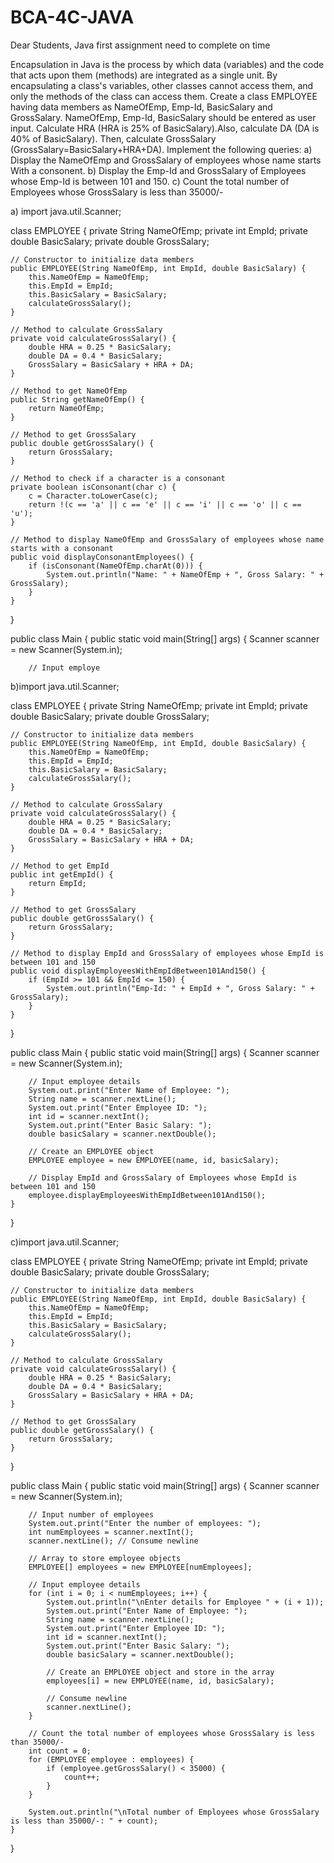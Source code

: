 # BCA-4C-JAVA
Dear Students, Java first assignment need to complete on time

Encapsulation in Java is the process by which data (variables) and the code that acts upon them (methods) are integrated as a single unit. By encapsulating a class's variables, other classes cannot access them, and only the methods of the class can access them. 
Create a class EMPLOYEE having data members as NameOfEmp, Emp-Id, BasicSalary and GrossSalary. NameOfEmp, Emp-Id, BasicSalary should be entered as user input. Calculate HRA (HRA is 25% of BasicSalary).Also, calculate DA (DA is 40% of BasicSalary). Then, calculate GrossSalary (GrossSalary=BasicSalary+HRA+DA). 
Implement the following queries: 
a) Display the NameOfEmp and GrossSalary of employees whose name starts With a consonent.
b) Display the Emp-Id and GrossSalary of Employees whose Emp-Id is between 101 and 150.
c) Count the total number of Employees whose GrossSalary is less than 35000/-


a) import java.util.Scanner;

class EMPLOYEE {
    private String NameOfEmp;
    private int EmpId;
    private double BasicSalary;
    private double GrossSalary;

    // Constructor to initialize data members
    public EMPLOYEE(String NameOfEmp, int EmpId, double BasicSalary) {
        this.NameOfEmp = NameOfEmp;
        this.EmpId = EmpId;
        this.BasicSalary = BasicSalary;
        calculateGrossSalary();
    }

    // Method to calculate GrossSalary
    private void calculateGrossSalary() {
        double HRA = 0.25 * BasicSalary;
        double DA = 0.4 * BasicSalary;
        GrossSalary = BasicSalary + HRA + DA;
    }

    // Method to get NameOfEmp
    public String getNameOfEmp() {
        return NameOfEmp;
    }

    // Method to get GrossSalary
    public double getGrossSalary() {
        return GrossSalary;
    }

    // Method to check if a character is a consonant
    private boolean isConsonant(char c) {
        c = Character.toLowerCase(c);
        return !(c == 'a' || c == 'e' || c == 'i' || c == 'o' || c == 'u');
    }

    // Method to display NameOfEmp and GrossSalary of employees whose name starts with a consonant
    public void displayConsonantEmployees() {
        if (isConsonant(NameOfEmp.charAt(0))) {
            System.out.println("Name: " + NameOfEmp + ", Gross Salary: " + GrossSalary);
        }
    }
}

public class Main {
    public static void main(String[] args) {
        Scanner scanner = new Scanner(System.in);

        // Input employe



b)import java.util.Scanner;

class EMPLOYEE {
    private String NameOfEmp;
    private int EmpId;
    private double BasicSalary;
    private double GrossSalary;

    // Constructor to initialize data members
    public EMPLOYEE(String NameOfEmp, int EmpId, double BasicSalary) {
        this.NameOfEmp = NameOfEmp;
        this.EmpId = EmpId;
        this.BasicSalary = BasicSalary;
        calculateGrossSalary();
    }

    // Method to calculate GrossSalary
    private void calculateGrossSalary() {
        double HRA = 0.25 * BasicSalary;
        double DA = 0.4 * BasicSalary;
        GrossSalary = BasicSalary + HRA + DA;
    }

    // Method to get EmpId
    public int getEmpId() {
        return EmpId;
    }

    // Method to get GrossSalary
    public double getGrossSalary() {
        return GrossSalary;
    }

    // Method to display EmpId and GrossSalary of employees whose EmpId is between 101 and 150
    public void displayEmployeesWithEmpIdBetween101And150() {
        if (EmpId >= 101 && EmpId <= 150) {
            System.out.println("Emp-Id: " + EmpId + ", Gross Salary: " + GrossSalary);
        }
    }
}

public class Main {
    public static void main(String[] args) {
        Scanner scanner = new Scanner(System.in);

        // Input employee details
        System.out.print("Enter Name of Employee: ");
        String name = scanner.nextLine();
        System.out.print("Enter Employee ID: ");
        int id = scanner.nextInt();
        System.out.print("Enter Basic Salary: ");
        double basicSalary = scanner.nextDouble();

        // Create an EMPLOYEE object
        EMPLOYEE employee = new EMPLOYEE(name, id, basicSalary);

        // Display EmpId and GrossSalary of Employees whose EmpId is between 101 and 150
        employee.displayEmployeesWithEmpIdBetween101And150();
    }
}



c)import java.util.Scanner;

class EMPLOYEE {
    private String NameOfEmp;
    private int EmpId;
    private double BasicSalary;
    private double GrossSalary;

    // Constructor to initialize data members
    public EMPLOYEE(String NameOfEmp, int EmpId, double BasicSalary) {
        this.NameOfEmp = NameOfEmp;
        this.EmpId = EmpId;
        this.BasicSalary = BasicSalary;
        calculateGrossSalary();
    }

    // Method to calculate GrossSalary
    private void calculateGrossSalary() {
        double HRA = 0.25 * BasicSalary;
        double DA = 0.4 * BasicSalary;
        GrossSalary = BasicSalary + HRA + DA;
    }

    // Method to get GrossSalary
    public double getGrossSalary() {
        return GrossSalary;
    }
}

public class Main {
    public static void main(String[] args) {
        Scanner scanner = new Scanner(System.in);

        // Input number of employees
        System.out.print("Enter the number of employees: ");
        int numEmployees = scanner.nextInt();
        scanner.nextLine(); // Consume newline

        // Array to store employee objects
        EMPLOYEE[] employees = new EMPLOYEE[numEmployees];

        // Input employee details
        for (int i = 0; i < numEmployees; i++) {
            System.out.println("\nEnter details for Employee " + (i + 1));
            System.out.print("Enter Name of Employee: ");
            String name = scanner.nextLine();
            System.out.print("Enter Employee ID: ");
            int id = scanner.nextInt();
            System.out.print("Enter Basic Salary: ");
            double basicSalary = scanner.nextDouble();

            // Create an EMPLOYEE object and store in the array
            employees[i] = new EMPLOYEE(name, id, basicSalary);

            // Consume newline
            scanner.nextLine();
        }

        // Count the total number of employees whose GrossSalary is less than 35000/-
        int count = 0;
        for (EMPLOYEE employee : employees) {
            if (employee.getGrossSalary() < 35000) {
                count++;
            }
        }

        System.out.println("\nTotal number of Employees whose GrossSalary is less than 35000/-: " + count);
    }
}
